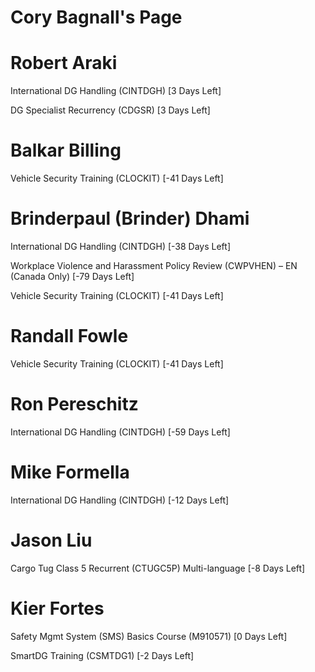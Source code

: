 # Cory Bagnall's Page


# Robert Araki


International DG Handling (CINTDGH) [3 Days Left]

DG Specialist Recurrency (CDGSR) [3 Days Left]


# Balkar Billing


Vehicle Security Training (CLOCKIT) [-41 Days Left]


# Brinderpaul (Brinder) Dhami


International DG Handling (CINTDGH) [-38 Days Left]

Workplace Violence and Harassment Policy Review (CWPVHEN) – EN (Canada Only) [-79 Days Left]

Vehicle Security Training (CLOCKIT) [-41 Days Left]


# Randall Fowle


Vehicle Security Training (CLOCKIT) [-41 Days Left]


# Ron Pereschitz


International DG Handling (CINTDGH) [-59 Days Left]


# Mike Formella


International DG Handling (CINTDGH) [-12 Days Left]


# Jason Liu


Cargo Tug Class 5 Recurrent (CTUGC5P) Multi-language [-8 Days Left]


# Kier Fortes


Safety Mgmt System (SMS) Basics Course (M910571) [0 Days Left]

SmartDG Training (CSMTDG1) [-2 Days Left]


